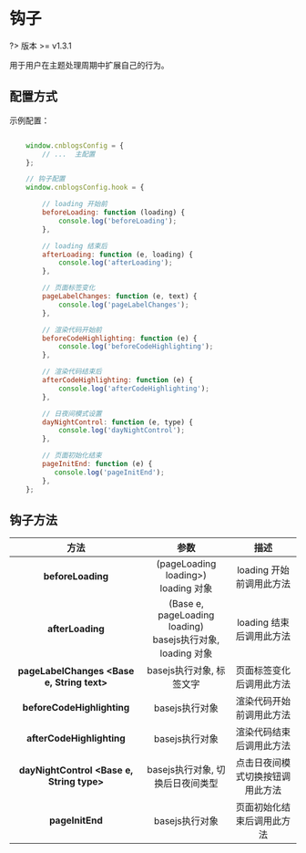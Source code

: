 # 钩子

?> 版本 >= v1.3.1

用于用户在主题处理周期中扩展自己的行为。

## 配置方式

示例配置：

```javascript

    window.cnblogsConfig = {
        // ...  主配置
    };

    // 钩子配置
    window.cnblogsConfig.hook = {

        // loading 开始前
        beforeLoading: function (loading) {
            console.log('beforeLoading');
        },

        // loading 结束后
        afterLoading: function (e, loading) {
            console.log('afterLoading');
        },

        // 页面标签变化
        pageLabelChanges: function (e, text) {
            console.log('pageLabelChanges');
        },

        // 渲染代码开始前
        beforeCodeHighlighting: function (e) {
            console.log('beforeCodeHighlighting');
        },

        // 渲染代码结束后
        afterCodeHighlighting: function (e) {
            console.log('afterCodeHighlighting');
        },

        // 日夜间模式设置
        dayNightControl: function (e, type) {
            console.log('dayNightControl');
        },

        // 页面初始化结束
        pageInitEnd: function (e) {
           console.log('pageInitEnd');
        },
    };

```

## 钩子方法

|**方法**|**参数**|**描述**|
|:-----:|:-----:|:-----:|
|**beforeLoading**|(pageLoading loading>) <br> loading 对象|loading 开始前调用此方法|
|**afterLoading**|(Base e, pageLoading loading) <br> basejs执行对象, loading 对象|loading 结束后调用此方法|
|**pageLabelChanges <Base e, String text>**|basejs执行对象, 标签文字|页面标签变化后调用此方法|
|**beforeCodeHighlighting <Base e>**|basejs执行对象|渲染代码开始前调用此方法|
|**afterCodeHighlighting <Base e>**|basejs执行对象|渲染代码结束后调用此方法|
|**dayNightControl <Base e, String type>**|basejs执行对象, 切换后日夜间类型|点击日夜间模式切换按钮调用此方法|
|**pageInitEnd <Base e>**|basejs执行对象|页面初始化结束后调用此方法|